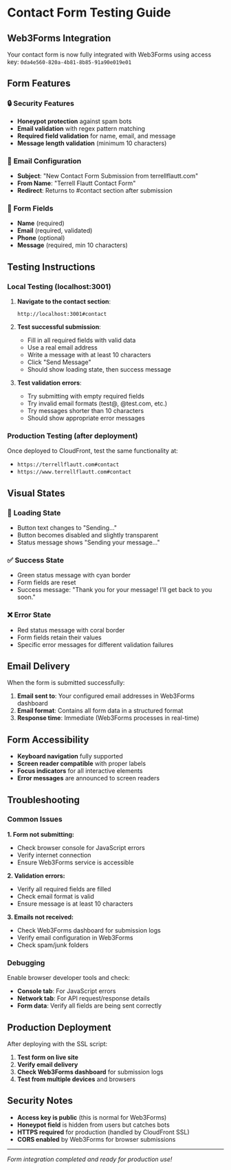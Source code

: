 # Contact Form Testing Guide

## Web3Forms Integration

Your contact form is now fully integrated with Web3Forms using access key: `0da4e560-820a-4b81-8b85-91a90e019e01`

## Form Features

### 🔒 **Security Features**
- **Honeypot protection** against spam bots
- **Email validation** with regex pattern matching
- **Required field validation** for name, email, and message
- **Message length validation** (minimum 10 characters)

### 📧 **Email Configuration**
- **Subject**: "New Contact Form Submission from terrellflautt.com"
- **From Name**: "Terrell Flautt Contact Form"
- **Redirect**: Returns to #contact section after submission

### 📝 **Form Fields**
- **Name** (required)
- **Email** (required, validated)
- **Phone** (optional)
- **Message** (required, min 10 characters)

## Testing Instructions

### Local Testing (localhost:3001)

1. **Navigate to the contact section**:
   ```
   http://localhost:3001#contact
   ```

2. **Test successful submission**:
   - Fill in all required fields with valid data
   - Use a real email address
   - Write a message with at least 10 characters
   - Click "Send Message"
   - Should show loading state, then success message

3. **Test validation errors**:
   - Try submitting with empty required fields
   - Try invalid email formats (test@, @test.com, etc.)
   - Try messages shorter than 10 characters
   - Should show appropriate error messages

### Production Testing (after deployment)

Once deployed to CloudFront, test the same functionality at:
- `https://terrellflautt.com#contact`
- `https://www.terrellflautt.com#contact`

## Visual States

### 🔄 **Loading State**
- Button text changes to "Sending..."
- Button becomes disabled and slightly transparent
- Status message shows "Sending your message..."

### ✅ **Success State**
- Green status message with cyan border
- Form fields are reset
- Success message: "Thank you for your message! I'll get back to you soon."

### ❌ **Error State**
- Red status message with coral border
- Form fields retain their values
- Specific error messages for different validation failures

## Email Delivery

When the form is submitted successfully:

1. **Email sent to**: Your configured email addresses in Web3Forms dashboard
2. **Email format**: Contains all form data in a structured format
3. **Response time**: Immediate (Web3Forms processes in real-time)

## Form Accessibility

- **Keyboard navigation** fully supported
- **Screen reader compatible** with proper labels
- **Focus indicators** for all interactive elements
- **Error messages** are announced to screen readers

## Troubleshooting

### Common Issues

**1. Form not submitting:**
- Check browser console for JavaScript errors
- Verify internet connection
- Ensure Web3Forms service is accessible

**2. Validation errors:**
- Verify all required fields are filled
- Check email format is valid
- Ensure message is at least 10 characters

**3. Emails not received:**
- Check Web3Forms dashboard for submission logs
- Verify email configuration in Web3Forms
- Check spam/junk folders

### Debugging

Enable browser developer tools and check:
- **Console tab**: For JavaScript errors
- **Network tab**: For API request/response details
- **Form data**: Verify all fields are being sent correctly

## Production Deployment

After deploying with the SSL script:

1. **Test form on live site**
2. **Verify email delivery**
3. **Check Web3Forms dashboard** for submission logs
4. **Test from multiple devices** and browsers

## Security Notes

- **Access key is public** (this is normal for Web3Forms)
- **Honeypot field** is hidden from users but catches bots
- **HTTPS required** for production (handled by CloudFront SSL)
- **CORS enabled** by Web3Forms for browser submissions

---

*Form integration completed and ready for production use!*